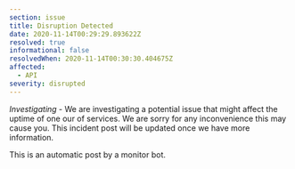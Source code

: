 ```yaml
---
section: issue
title: Disruption Detected
date: 2020-11-14T00:29:29.893622Z
resolved: true
informational: false
resolvedWhen: 2020-11-14T00:30:30.404675Z
affected:
  - API
severity: disrupted
---
```

*Investigating* - We are investigating a potential issue that might affect the uptime of one our of services. We are sorry for any inconvenience this may cause you. This incident post will be updated once we have more information.

This is an automatic post by a monitor bot.
        